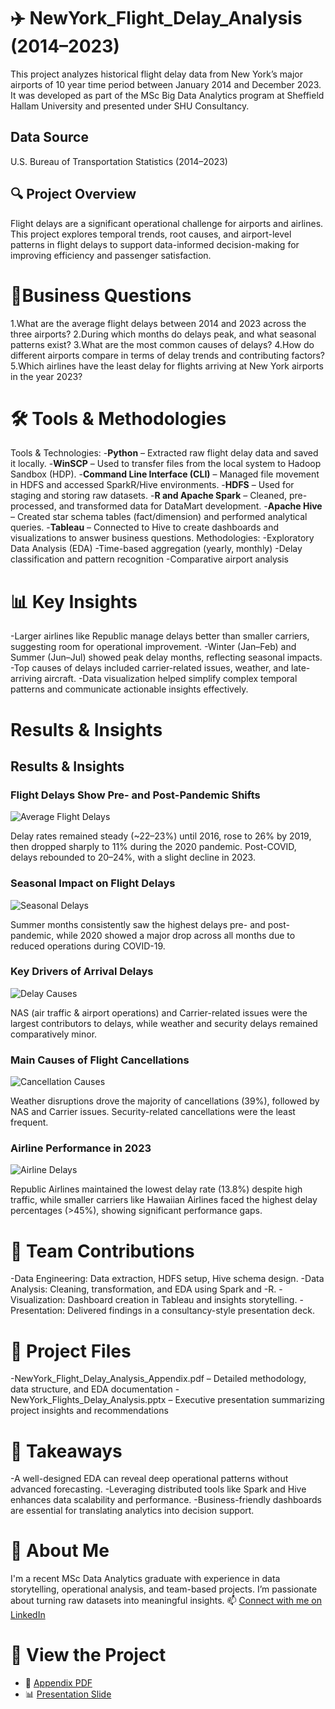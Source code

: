 # ✈️ NewYork_Flight_Delay_Analysis (2014–2023)
This project analyzes historical flight delay data from New York’s major airports of 10 year time period between January 2014 and December 2023. It was developed as part of the MSc Big Data Analytics program at Sheffield Hallam University and presented under SHU Consultancy.

## Data Source  
U.S. Bureau of Transportation Statistics (2014–2023)

## 🔍 Project Overview
Flight delays are a significant operational challenge for airports and airlines. This project explores temporal trends, root causes, and airport-level patterns in flight delays to support data-informed decision-making for improving efficiency and passenger satisfaction.

# 🎯Business Questions
1.What are the average flight delays between 2014 and 2023 across the three airports?
2.During which months do delays peak, and what seasonal patterns exist?
3.What are the most common causes of delays?
4.How do different airports compare in terms of delay trends and contributing factors?
5.Which airlines have the least delay for flights arriving at New York airports in the year 2023?

# 🛠️ Tools & Methodologies
Tools & Technologies:
-**Python** – Extracted raw flight delay data and saved it locally.
-**WinSCP** – Used to transfer files from the local system to Hadoop Sandbox (HDP).
-**Command Line Interface (CLI)** – Managed file movement in HDFS and accessed SparkR/Hive environments.
-**HDFS** – Used for staging and storing raw datasets.
-**R and Apache Spark** – Cleaned, pre-processed, and transformed data for DataMart development.
-**Apache Hive** – Created star schema tables (fact/dimension) and performed analytical queries.
-**Tableau** – Connected to Hive to create dashboards and visualizations to answer business questions.
Methodologies:
-Exploratory Data Analysis (EDA)
-Time-based aggregation (yearly, monthly)
-Delay classification and pattern recognition
-Comparative airport analysis
 
# 📊 Key Insights
-Larger airlines like Republic manage delays better than smaller carriers, suggesting room for operational improvement.
-Winter (Jan–Feb) and Summer (Jun–Jul) showed peak delay months, reflecting seasonal impacts.
-Top causes of delays included carrier-related issues, weather, and late-arriving aircraft.
-Data visualization helped simplify complex temporal patterns and communicate actionable insights effectively.

# Results & Insights

## Results & Insights

### Flight Delays Show Pre- and Post-Pandemic Shifts  
![Average Flight Delays](Visuals/BQ1.png) 

 Delay rates remained steady (~22–23%) until 2016, rose to 26% by 2019, then dropped sharply to 11% during the 2020 pandemic. Post-COVID, delays rebounded to 20–24%, with a slight decline in 2023.
 


### Seasonal Impact on Flight Delays  
![Seasonal Delays](Visuals/BQ2.png)  

 Summer months consistently saw the highest delays pre- and post-pandemic, while 2020 showed a major drop across all months due to reduced operations during COVID-19.
 

### Key Drivers of Arrival Delays  
![Delay Causes](Visuals/BQ3.png)  

NAS (air traffic & airport operations) and Carrier-related issues were the largest contributors to delays, while weather and security delays remained comparatively minor.


### Main Causes of Flight Cancellations  
![Cancellation Causes](Visuals/BQ4.png)  

 Weather disruptions drove the majority of cancellations (39%), followed by NAS and Carrier issues. Security-related cancellations were the least frequent.
 

### Airline Performance in 2023  
![Airline Delays](Visuals/BQ5.png)  

 Republic Airlines maintained the lowest delay rate (13.8%) despite high traffic, while smaller carriers like Hawaiian Airlines faced the highest delay percentages (>45%), showing significant performance gaps.



# 👥 Team Contributions
-Data Engineering: Data extraction, HDFS setup, Hive schema design.
-Data Analysis: Cleaning, transformation, and EDA using Spark and -R.
-Visualization: Dashboard creation in Tableau and insights storytelling.
-Presentation: Delivered findings in a consultancy-style presentation deck.

# 📁 Project Files
-NewYork_Flight_Delay_Analysis_Appendix.pdf – Detailed methodology, data structure, and EDA documentation
-NewYork_Flights_Delay_Analysis.pptx – Executive presentation summarizing project insights and recommendations

# 🌟 Takeaways
-A well-designed EDA can reveal deep operational patterns without advanced forecasting.
-Leveraging distributed tools like Spark and Hive enhances data scalability and performance.
-Business-friendly dashboards are essential for translating analytics into decision support.

# 📌 About Me
I'm a recent MSc Data Analytics graduate with experience in data storytelling, operational analysis, and team-based projects. I’m passionate about turning raw datasets into meaningful insights.
📫 [Connect with me on LinkedIn](www.linkedin.com/in/bhumika-hanumantharaya ) 

#  📌 View the Project
- 📄 [Appendix PDF](https://drive.google.com/file/d/1452v1jmtj9ZEGUhbE8gaejx8ixe8Yglm/view?usp=drive_link)
- 📊 [Presentation Slide](https://docs.google.com/presentation/d/1mf8w9lCGUvnwICWlJiQRD0NhzkQamd4m/edit?usp=drive_link&ouid=104797347104586255676&rtpof=true&sd=true)

